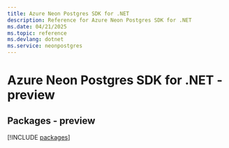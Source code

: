 ```yaml
---
title: Azure Neon Postgres SDK for .NET
description: Reference for Azure Neon Postgres SDK for .NET
ms.date: 04/21/2025
ms.topic: reference
ms.devlang: dotnet
ms.service: neonpostgres
---
```

# Azure Neon Postgres SDK for .NET - preview
## Packages - preview
[!INCLUDE [packages](neon-postgres-index.md)]